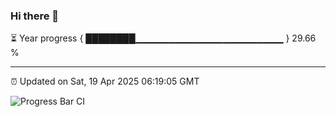 ### Hi there 👋

⏳ Year progress { ████████▁▁▁▁▁▁▁▁▁▁▁▁▁▁▁▁▁▁▁▁▁▁ } 29.66 %

---

⏰ Updated on Sat, 19 Apr 2025 06:19:05 GMT

![Progress Bar CI](https://github.com/liununu/liununu/workflows/Progress%20Bar%20CI/badge.svg)

